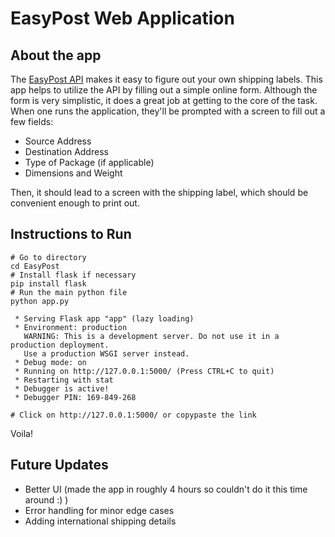 # EasyPost Web Application 

## About the app

The [EasyPost API](https://www.easypost.com/) makes it easy to figure out your own shipping labels. This app helps to utilize the API by filling out a simple online form. Although the form is very simplistic, it does a great job at getting to the core of the task. When one runs the application, they'll be prompted with a screen to fill out a few fields:

- Source Address
- Destination Address
- Type of Package (if applicable)
- Dimensions and Weight

Then, it should lead to a screen with the shipping label, which should be convenient enough to print out.

## Instructions to Run

```
# Go to directory
cd EasyPost
# Install flask if necessary
pip install flask
# Run the main python file
python app.py

 * Serving Flask app "app" (lazy loading)
 * Environment: production
   WARNING: This is a development server. Do not use it in a production deployment.
   Use a production WSGI server instead.
 * Debug mode: on
 * Running on http://127.0.0.1:5000/ (Press CTRL+C to quit)
 * Restarting with stat
 * Debugger is active!
 * Debugger PIN: 169-849-268

# Click on http://127.0.0.1:5000/ or copypaste the link

```

Voila! 

## Future Updates

- Better UI (made the app in roughly 4 hours so couldn't do it this time around :) )
- Error handling for minor edge cases
- Adding international shipping details
